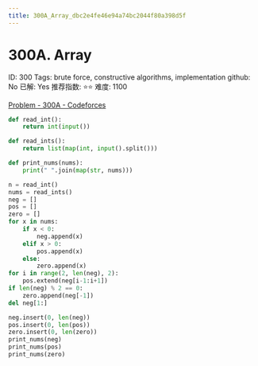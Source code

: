 ```yaml
---
title: 300A_Array_dbc2e4fe46e94a74bc2044f80a398d5f
---
```


# 300A. Array

ID: 300
Tags: brute force, constructive algorithms, implementation
github: No
已解: Yes
推荐指数: ⭐⭐
难度: 1100

[Problem - 300A - Codeforces](https://codeforces.com/problemset/problem/300/A)

```python
def read_int():
    return int(input())

def read_ints():
    return list(map(int, input().split()))

def print_nums(nums):
    print(" ".join(map(str, nums)))

n = read_int()
nums = read_ints()
neg = []
pos = []
zero = []
for x in nums:
    if x < 0:
        neg.append(x)
    elif x > 0:
        pos.append(x)
    else:
        zero.append(x)
for i in range(2, len(neg), 2):
    pos.extend(neg[i-1:i+1])
if len(neg) % 2 == 0:
    zero.append(neg[-1])
del neg[1:]

neg.insert(0, len(neg))
pos.insert(0, len(pos))
zero.insert(0, len(zero))
print_nums(neg)
print_nums(pos)
print_nums(zero)
```
